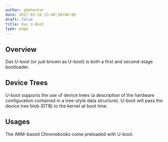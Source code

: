 ```yaml
---
author: gbmhunter
date: 2017-03-26 23:08:30+00:00
draft: false
title: Das U-Boot
type: page
---
```


## Overview

Das U-boot (or just known as U-boot) is both a first and second-stage bootloader.

## Device Trees

U-boot supports the use of device trees (a description of the hardware configuration contained in a tree-style data structure). U-boot will pass the device tree blob (DTB) to the kernel at boot time.

## Usages

The ARM-based Chromebooks come preloaded with U-boot.

